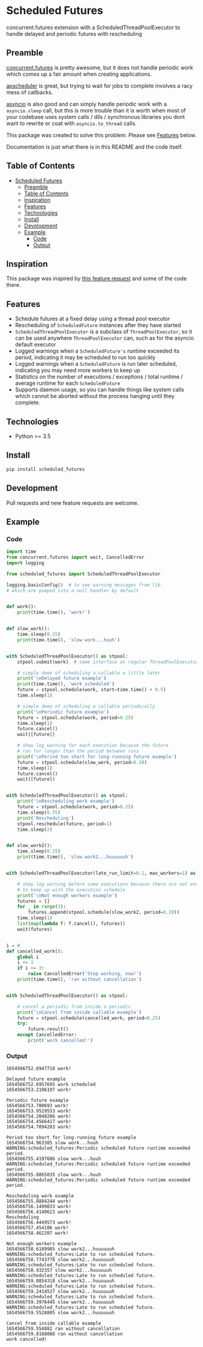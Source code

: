 # Scheduled Futures

concurrent.futures extension with a ScheduledThreadPoolExecutor to handle delayed and periodic futures with rescheduling

## Preamble

[concurrent.futures](https://docs.python.org/3/library/concurrent.futures.html) is pretty awesome, but it does not handle periodic work which comes up a fair amount when creating applications.

[apscheduler](https://github.com/agronholm/apscheduler) is great, but trying to wait for jobs to complete involves a racy mess of callbacks.

[asyncio](https://docs.python.org/3/library/asyncio.html) is also good and can simply handle periodic work with a `asyncio.sleep` call, but this is more trouble than it is worth when most of your codebase uses system calls / dlls / synchronous libraries you dont want to rewrite or coat with `asyncio.to_thread` calls.

This package was created to solve this problem. Please see [Features](#features) below.

Documentation is just what there is in this README and the code itself.

## Table of Contents

- [Scheduled Futures](#scheduled-futures)
  - [Preamble](#preamble)
  - [Table of Contents](#table-of-contents)
  - [Inspiration](#inspiration)
  - [Features](#features)
  - [Technologies](#technologies)
  - [Install](#install)
  - [Development](#development)
  - [Example](#example)
    - [Code](#code)
    - [Output](#output)

## Inspiration

This package was inspired by [this feature request](https://github.com/python/cpython/issues/62156) and some of the code there.

## Features

- Schedule futures at a fixed delay using a thread pool executor
- Rescheduling of `ScheduledFuture` instances after they have started
- `ScheduledThreadPoolExecutor` is a subclass of `ThreadPoolExecutor`, so it can be used anywhere `ThreadPoolExecutor` can, such as for the asyncio default executor
- Logged warnings when a `ScheduledFuture's` runtime exceeded its period, indicating it may be scheduled to run too quickly
- Logged warnings when a `ScheduledFuture` is run later scheduled, indicating you may need more workers to keep up
- Statistics on the number of executions / exceptions / total runtime / average runtime for each `ScheduledFuture`
- Supports daemon usage, so you can handle things like system calls which cannot be aborted without the process hanging until they complete.

## Technologies

- Python >= 3.5

## Install

```python
pip install scheduled_futures
```

## Development

Pull requests and new feature requests are welcome.

## Example

### Code

```python
import time
from concurrent.futures import wait, CancelledError
import logging

from scheduled_futures import ScheduledThreadPoolExecutor

logging.basicConfig()  # to see warning messages from lib
# which are pumped into a null handler by default


def work():
	print(time.time(), 'work!')


def slow_work():
	time.sleep(0.25)
	print(time.time(), 'slow work...huuh')


with ScheduledThreadPoolExecutor() as stpool:
	stpool.submit(work)  # same interface as regular ThreadPoolExecutor still works

	# simple demo of scheduling a callable a little later
	print('\nDelayed future example')
	print(time.time(), 'work scheduled')
	future = stpool.schedule(work, start=time.time() + 0.5)
	time.sleep(1)

	# simple demo of scheduling a callable periodically
	print('\nPeriodic future example')
	future = stpool.schedule(work, period=0.25)
	time.sleep(1)
	future.cancel()
	wait([future])

	# show log warning for each execution because the future
	# ran for longer than the period between runs
	print('\nPeriod too short for long-running future example')
	future = stpool.schedule(slow_work, period=0.20)
	time.sleep(1)
	future.cancel()
	wait([future])


with ScheduledThreadPoolExecutor() as stpool:
	print('\nRescheduling work example')
	future = stpool.schedule(work, period=0.25)
	time.sleep(0.55)
	print('Rescheduling')
	stpool.reschedule(future, period=1)
	time.sleep(2)


def slow_work2():
	time.sleep(0.15)
	print(time.time(), 'slow work2...huuuuuuh')


with ScheduledThreadPoolExecutor(late_run_limit=0.1, max_workers=1) as stpool:

	# show log warning before some executions because there are not enough workers
	# to keep up with the execution schedule
	print('\nNot enough workers example')
	futures = []
	for _ in range(3):
		futures.append(stpool.schedule(slow_work2, period=0.20))
	time.sleep(1)
	list(map(lambda f: f.cancel(), futures))
	wait(futures)


i = 0
def cancelled_work():
	global i
	i += 1
	if i >= 3:
		raise CancelledError('Stop working, now!')
	print(time.time(), 'ran without cancellation')


with ScheduledThreadPoolExecutor() as stpool:

	# cancel a periodic from inside a periodic
	print('\nCancel from inside callable example')
	future = stpool.schedule(cancelled_work, period=0.25)
	try:
		future.result()
	except CancelledError:
		print('work cancelled!')
```

### Output

```text
1654566752.6947718 work!

Delayed future example
1654566752.6957695 work scheduled
1654566753.2106197 work!

Periodic future example
1654566753.700693 work!
1654566753.9519553 work!
1654566754.2048206 work!
1654566754.4566417 work!
1654566754.7094283 work!

Period too short for long-running future example
1654566754.963385 slow work...huuh
WARNING:scheduled_futures:Periodic scheduled future runtime exceeded period.
1654566755.4197686 slow work...huuh
WARNING:scheduled_futures:Periodic scheduled future runtime exceeded period.
1654566755.8865035 slow work...huuh
WARNING:scheduled_futures:Periodic scheduled future runtime exceeded period.

Rescheduling work example
1654566755.8884244 work!
1654566756.1499033 work!
1654566756.4140623 work!
Rescheduling
1654566756.4449573 work!
1654566757.454106 work!
1654566758.462207 work!

Not enough workers example
1654566758.6189985 slow work2...huuuuuuh
WARNING:scheduled_futures:Late to run scheduled future.
1654566758.7743778 slow work2...huuuuuuh
WARNING:scheduled_futures:Late to run scheduled future.
1654566758.932357 slow work2...huuuuuuh
WARNING:scheduled_futures:Late to run scheduled future.
1654566759.0854318 slow work2...huuuuuuh
WARNING:scheduled_futures:Late to run scheduled future.
1654566759.2414527 slow work2...huuuuuuh
WARNING:scheduled_futures:Late to run scheduled future.
1654566759.3976445 slow work2...huuuuuuh
WARNING:scheduled_futures:Late to run scheduled future.
1654566759.5528805 slow work2...huuuuuuh

Cancel from inside callable example
1654566759.554882 ran without cancellation
1654566759.8188088 ran without cancellation
work cancelled!
```
